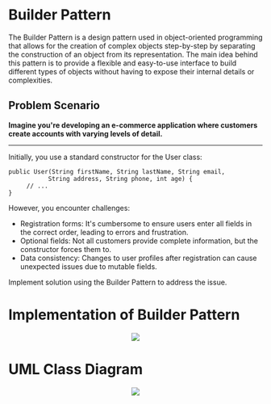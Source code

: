# Builder Pattern
The Builder Pattern is a design pattern used in object-oriented programming that allows for the creation of complex objects step-by-step by separating the construction of an object from its representation. The main idea behind this pattern is to provide a flexible and easy-to-use interface to build different types of objects without having to expose their internal details or complexities.


## Problem Scenario

**Imagine you're developing an e-commerce application where customers create accounts with varying levels of detail.**
____________________________________________________________________


Initially, you use a standard constructor for the User class:

```
public User(String firstName, String lastName, String email,
           String address, String phone, int age) {
     // ...
}
```

However, you encounter challenges:
<ul>
<li>Registration forms: It's cumbersome to ensure users enter all fields in the correct order, leading to errors and frustration.</li>
<li>Optional fields: Not all customers provide complete information, but the constructor forces them to.</li>
<li>Data consistency: Changes to user profiles after registration can cause unexpected issues due to mutable fields.</li>
</ul>

Implement solution using the Builder Pattern to address the issue.

# Implementation of Builder Pattern
<p align="center">
  <img src="https://github.com/SG-Hangaan/Builder-Pattern/assets/127215110/784549bf-d8a0-4737-863a-98ce1f2d8683"/>
</p>

# UML Class Diagram
<p align="center">
  <img src="https://github.com/SG-Hangaan/Builder-Pattern/assets/127215110/ea53c3f3-8050-4ad2-b265-4e40c30c64ee"/>
</p>
